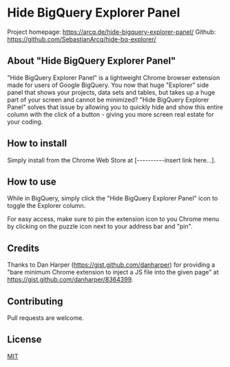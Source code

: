 #  Hide BigQuery Explorer Panel
Project homepage: https://arcq.de/hide-bigquery-explorer-panel/
Github: https://github.com/SebastianArcq/hide-bq-explorer/

## About "Hide BigQuery Explorer Panel"
"Hide BigQuery Explorer Panel" is a lightweight Chrome browser extension made for users of Google BigQuery. You now that huge "Explorer" side panel that shows your projects, data sets and tables, but takes up a huge part of your screen and cannot be minimized? "Hide BigQuery Explorer Panel" solves that issue by allowing you to quickly hide and show this entire column with the click of a button - giving you more screen real estate for your coding.

## How to install
Simply install from the Chrome Web Store at [----------insert link here...].

## How to use
While in BigQuery, simply click the "Hide BigQuery Explorer Panel" icon to toggle the Explorer column. 

For easy access, make sure to pin the extension icon to you Chrome menu by clicking on the puzzle icon next to your address bar and "pin".

## Credits
Thanks to Dan Harper (https://gist.github.com/danharper) for providing a "bare minimum Chrome extension to inject a JS file into the given page" at https://gist.github.com/danharper/8364399.

## Contributing
Pull requests are welcome.

## License
[MIT](https://choosealicense.com/licenses/mit/)